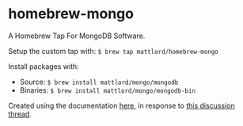 # homebrew-mongo
A Homebrew Tap For MongoDB Software. 

Setup the custom tap with: `$ brew tap mattlord/homebrew-mongo`

Install packages with: 
* Source: `$ brew install mattlord/mongo/mongodb`
* Binaries: `$ brew install mattlord/mongo/mongodb-bin`


Created using the documentation [here](https://github.com/Homebrew/brew/blob/master/docs/How-to-Create-and-Maintain-a-Tap.md), in response to [this discussion thread](https://discourse.brew.sh/t/mongodb-sspl-license/4058/3).
